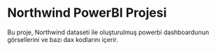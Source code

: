 # Northwind PowerBI Projesi

Bu proje, Northwind dataseti ile oluşturulmuş powerbi dashboardunun görsellerini ve bazı dax kodlarını içerir.




